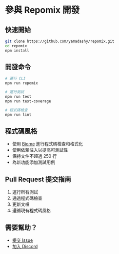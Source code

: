 # 參與 Repomix 開發

## 快速開始

```bash
git clone https://github.com/yamadashy/repomix.git
cd repomix
npm install
```

## 開發命令

```bash
# 運行 CLI
npm run repomix

# 運行測試
npm run test
npm run test-coverage

# 程式碼檢查
npm run lint
```

## 程式碼風格

- 使用 [Biome](https://biomejs.dev/) 進行程式碼檢查和格式化
- 使用依賴注入以提高可測試性
- 保持文件不超過 250 行
- 為新功能添加測試用例

## Pull Request 提交指南

1. 運行所有測試
2. 通過程式碼檢查
3. 更新文檔
4. 遵循現有程式碼風格

## 需要幫助？

- [提交 Issue](https://github.com/yamadashy/repomix/issues)
- [加入 Discord](https://discord.gg/wNYzTwZFku)
